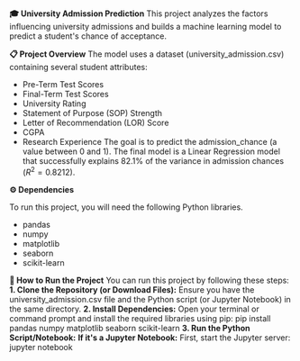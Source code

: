 **🎓 University Admission Prediction**
This project analyzes the factors influencing university admissions and builds a machine learning model to predict a student's chance of acceptance.

**📋 Project Overview**
The model uses a dataset (university_admission.csv) containing several student attributes:
  - Pre-Term Test Scores
  - Final-Term Test Scores
  - University Rating
  - Statement of Purpose (SOP) Strength
  - Letter of Recommendation (LOR) Score
  - CGPA
  - Research Experience
The goal is to predict the admission_chance (a value between 0 and 1). The final model is a Linear Regression model that successfully explains 82.1% of the variance in admission chances ($R^2 = 0.8212$).

**⚙️ Dependencies**

To run this project, you will need the following Python libraries.
- pandas
- numpy
- matplotlib
- seaborn
- scikit-learn
  
**🚀 How to Run the Project**
You can run this project by following these steps:
**1. Clone the Repository (or Download Files):** Ensure you have the university_admission.csv file and the Python script (or Jupyter Notebook) in the same directory.
**2. Install Dependencies:** Open your terminal or command prompt and install the required libraries using pip:
      pip install pandas numpy matplotlib seaborn scikit-learn
**3. Run the Python Script/Notebook:** 
**If it's a Jupyter Notebook:** First, start the Jupyter server:
      jupyter notebook
